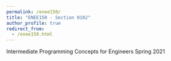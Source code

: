 ```yaml
---
permalink: /enee150/
title: "ENEE150 - Section 0102"
author_profile: true
redirect_from:
  - /enee150.html
---
```

Intermediate Programming Concepts for Engineers
Spring 2021
